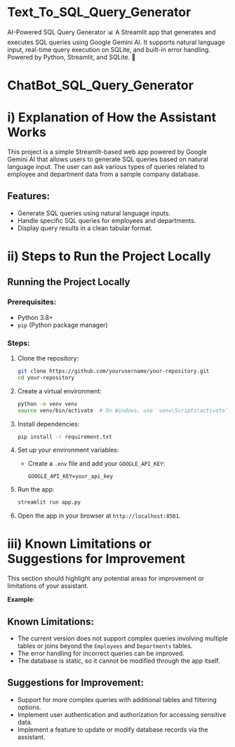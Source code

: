 # Text_To_SQL_Query_Generator
AI-Powered SQL Query Generator 📊 A Streamlit app that generates and executes SQL queries using Google Gemini AI. It supports natural language input, real-time query execution on SQLite, and built-in error handling. Powered by Python, Streamlit, and SQLite. 🚀

# ChatBot_SQL_Query_Generator
# i) **Explanation of How the Assistant Works**
This project is a simple Streamlit-based web app powered by Google Gemini AI that allows users to generate SQL queries based on natural language input. The user can ask various types of queries related to employee and department data from a sample company database.

## Features:
- Generate SQL queries using natural language inputs.
- Handle specific SQL queries for employees and departments.
- Display query results in a clean tabular format.


# ii) Steps to Run the Project Locally
## Running the Project Locally

### Prerequisites:
- Python 3.8+
- `pip` (Python package manager)

### Steps:
1. Clone the repository:
    ```bash
    git clone https://github.com/yourusername/your-repository.git
    cd your-repository
    ```

2. Create a virtual environment:
    ```bash
    python -m venv venv
    source venv/bin/activate  # On Windows, use `venv\Scripts\activate`
    ```

3. Install dependencies:
    ```bash
    pip install -r requirement.txt
    ```

4. Set up your environment variables:
    - Create a `.env` file and add your `GOOGLE_API_KEY`:
      ```env
      GOOGLE_API_KEY=your_api_key
      ```

5. Run the app:
    ```bash
    streamlit run app.py
    ```

6. Open the app in your browser at `http://localhost:8501`.


# iii) Known Limitations or Suggestions for Improvement
This section should highlight any potential areas for improvement or limitations of your assistant.

**Example**:
## Known Limitations:
- The current version does not support complex queries involving multiple tables or joins beyond the `Employees` and `Departments` tables.
- The error handling for incorrect queries can be improved.
- The database is static, so it cannot be modified through the app itself.

## Suggestions for Improvement:
- Support for more complex queries with additional tables and filtering options.
- Implement user authentication and authorization for accessing sensitive data.
- Implement a feature to update or modify database records via the assistant.


